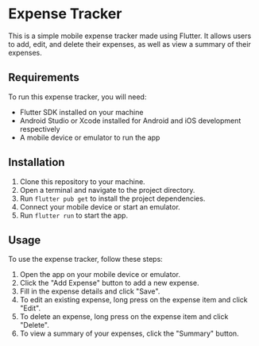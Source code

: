 # Expense Tracker

This is a simple mobile expense tracker made using Flutter. It allows users to add, edit, and delete their expenses, as well as view a summary of their expenses.

## Requirements

To run this expense tracker, you will need:

- Flutter SDK installed on your machine
- Android Studio or Xcode installed for Android and iOS development respectively
- A mobile device or emulator to run the app

## Installation

1. Clone this repository to your machine.
2. Open a terminal and navigate to the project directory.
3. Run `flutter pub get` to install the project dependencies.
4. Connect your mobile device or start an emulator.
5. Run `flutter run` to start the app.

## Usage

To use the expense tracker, follow these steps:

1. Open the app on your mobile device or emulator.
2. Click the "Add Expense" button to add a new expense.
3. Fill in the expense details and click "Save".
4. To edit an existing expense, long press on the expense item and click "Edit".
5. To delete an expense, long press on the expense item and click "Delete".
6. To view a summary of your expenses, click the "Summary" button.
